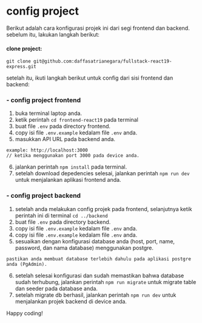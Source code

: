 # config project
Berikut adalah cara konfigurasi projek ini dari segi frontend dan backend. sebelum itu, lakukan langkah berikut:

#### clone project:
````
git clone git@github.com:daffasatrianegara/fullstack-react19-express.git
````
setelah itu, ikuti langkah berikut untuk config dari sisi frontend dan backend:
### - config project frontend
1. buka terminal laptop anda.
2. ketik perintah `` cd frontend-react19 `` pada terminal
3. buat file ``.env`` pada directory frontend.
4. copy isi file ``.env.example`` kedalam file ``.env`` anda.
5. masukkan API URL pada backend anda.
```
example: http://localhost:3000
// ketika menggunakan port 3000 pada device anda.
```
6. jalankan perintah ``npm install`` pada terminal.
7. setelah download depedencies selesai, jalankan perintah ``npm run dev`` untuk menjalankan aplikasi frontend anda.
### - config project backend
1. setelah anda melakukan config projek pada frontend, selanjutnya ketik perintah ini di terminal ``` cd ../backend ```
2. buat file ``.env`` pada directory backend.
3. copy isi file ``.env.example`` kedalam file ``.env`` anda.
4. copy isi file ``.env.example`` kedalam file ``.env`` anda.
5. sesuaikan dengan konfigurasi database anda (host, port, name, password, dan nama database) menggunakan postgre.
```
pastikan anda membuat database terlebih dahulu pada aplikasi postgre anda (PgAdmin).
```
6. setelah selesai konfigurasi dan sudah memastikan bahwa database sudah terhubung, jalankan perintah ``npm run migrate`` untuk migrate table dan seeder pada database anda.
7. setelah migrate db berhasil, jalankan perintah ``npm run dev`` untuk menjalankan projek backend di device anda.

Happy coding!